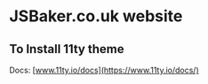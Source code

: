 # JSBaker.co.uk website

## To Install 11ty theme

Docs: [www.11ty.io/docs](https://www.11ty.io/docs/)
